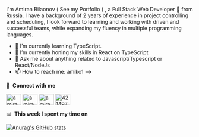 I'm Amiran Bilaonov ( See my Portfolio ) , a Full Stack Web Developer 🚀 from Russia. I have a background of 2 years of experience in project controlling and scheduling, I look forward to learning and working with driven and successful teams, while expanding my fluency in multiple programming languages.

- 🔭 I’m currently learning TypeScript.
- 🌱 I’m currently honing my skills in React on TypeScript
- 💬 Ask me about anything related to Javascript/Typescript or React/NodeJs
- 📫  How to reach me: amiko1
-->


🔗 &nbsp;**Connect with me**
<p align="left">
 <a href="https://t.me/amiko9" target="blank"><img align="center" src="https://upload.wikimedia.org/wikipedia/commons/8/82/Telegram_logo.svg" alt="amiranbilaonov" height="30" width="40" /></a>
 <a href="https://instagram.com/amiran_bilaonov" target="blank"><img align="center" src="https://raw.githubusercontent.com/rahuldkjain/github-profile-readme-generator/master/src/images/icons/Social/instagram.svg" alt="amiranbilaonov" height="30" width="40" /></a>
<a href="https://www.linkedin.com/in/amiran-bilaonov-aa8650214/" target="blank"><img align="center" src="https://raw.githubusercontent.com/rahuldkjain/github-profile-readme-generator/master/src/images/icons/Social/linked-in-alt.svg" alt="amiranbilaonov" height="30" width="40" /></a>
<a href="https://stackoverflow.com/users/17649944/amiran" target="blank"><img align="center" src="https://raw.githubusercontent.com/rahuldkjain/github-profile-readme-generator/master/src/images/icons/Social/stack-overflow.svg" alt="4214976" height="30" width="40" /></a>

 
 📊 &nbsp;**This week I spent my time on**

[![Anurag's GitHub stats](https://github-readme-stats.vercel.app/api?username=bilaonov)](https://github.com/anuraghazra/github-readme-stats)

